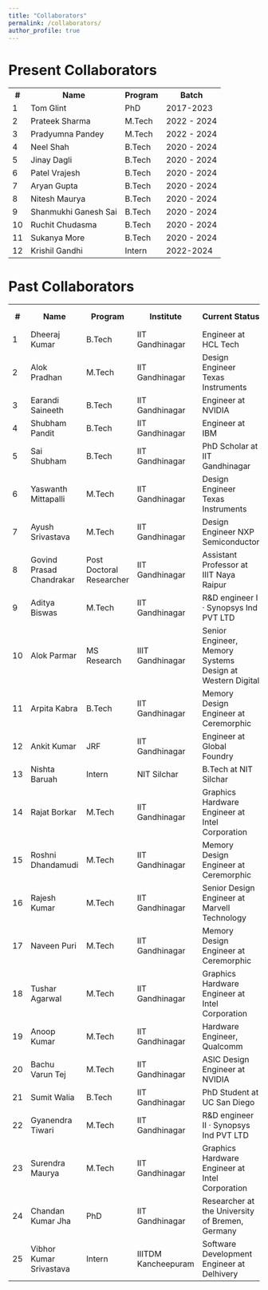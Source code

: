 ```yaml
---
title: "Collaborators"
permalink: /collaborators/
author_profile: true
---
```


Present Collaborators
===

<style>
  /* Custom CSS to add automatic numbering to the first column */
  table {
    counter-reset: row-counter;
  }

  tr:not(:first-child) {
    counter-increment: row-counter;
  }

  td:first-child::before {
    content: counter(row-counter);
  }
</style>

<div class="datatable-begin"></div>


<table>

  <tr>
    <th>#</th>
    <th>Name</th>
    <th>Program</th>
    <th>Batch</th>
  </tr>
  <tr>
    <td></td>
    <td>Tom Glint</td>
    <td>PhD</td>
    <td>2017-2023</td>
  </tr>
  <tr>
    <td></td>
    <td>Prateek Sharma</td>
    <td>M.Tech</td>
    <td>2022 - 2024</td>
  </tr>
  <tr>
    <td></td>
    <td>Pradyumna Pandey</td>
    <td>M.Tech</td>
    <td>2022 - 2024</td>
  </tr>
  <tr>
    <td></td>
    <td>Neel Shah</td>
    <td>B.Tech</td>
    <td>2020 - 2024</td>
  </tr>
  <tr>
    <td></td>
    <td>Jinay Dagli</td>
    <td>B.Tech</td>
    <td>2020 - 2024</td>
  </tr>
  <tr>
    <td></td>
    <td>Patel Vrajesh</td>
    <td>B.Tech</td>
    <td>2020 - 2024</td>
  </tr>
  <tr>
    <td></td>
    <td>Aryan Gupta</td>
    <td>B.Tech</td>
    <td>2020 - 2024</td>
  </tr>
  <tr>
    <td></td>
    <td>Nitesh Maurya</td>
    <td>B.Tech</td>
    <td>2020 - 2024</td>
  </tr>
  <tr>
    <td></td>
    <td>Shanmukhi Ganesh Sai</td>
    <td>B.Tech</td>
    <td>2020 - 2024</td>
  </tr>
  <tr>
    <td></td>
    <td>Ruchit Chudasma</td>
    <td>B.Tech</td>
    <td>2020 - 2024</td>
  </tr> 
  <tr>
    <td></td>
    <td>Sukanya More</td>
    <td>B.Tech</td>
    <td>2020 - 2024</td>
  </tr>
  <tr>
    <td></td>
    <td>Krishil Gandhi</td>
    <td>Intern</td>
    <td>2022-2024</td>
  </tr>
</table>

<div class="datatable-end"></div>



Past Collaborators
===

<style>
<style>
  /* Custom CSS to add automatic numbering to the first column */
  table {
    counter-reset: row-counter;
  }

  tr:not(:first-child) {
    counter-increment: row-counter;
  }

  td:first-child::before {
    content: counter(row-counter);
  }
</style>

<div class="datatable-begin"></div>

<table>
  <tr>
    <th>#</th>
    <th>Name</th>
    <th>Program</th>
    <th>Institute</th>
    <th>Current Status</th>
    <th>Year Of Graduation</th>
  </tr>
  <tr>
    <td></td>
    <td>Dheeraj Kumar</td>
    <td>B.Tech</td>
    <td>IIT Gandhinagar</td>
    <td>Engineer at HCL Tech</td>
    <td>2023</td>
  </tr>
  <tr>
    <td></td>
    <td>Alok Pradhan</td>
    <td>M.Tech</td>
    <td>IIT Gandhinagar</td>
    <td>Design Engineer Texas Instruments</td>
    <td>2023</td>
  </tr>
  <tr>
    <td></td>
    <td>Earandi Saineeth</td>
    <td>B.Tech</td>
    <td>IIT Gandhinagar</td>
    <td>Engineer at NVIDIA</td>
    <td>2023</td>
  </tr>
  <tr>
    <td></td>
    <td>Shubham Pandit</td>
    <td>B.Tech</td>
    <td>IIT Gandhinagar</td>
    <td>Engineer at IBM</td>
    <td>2023</td>
  </tr>
  <tr>
    <td></td>
    <td>Sai Shubham</td>
    <td>B.Tech</td>
    <td>IIT Gandhinagar</td>
    <td>PhD Scholar at IIT Gandhinagar</td>
    <td>2023</td>
  </tr>
  <tr>
    <td></td>
    <td>Yaswanth Mittapalli</td>
    <td>M.Tech</td>
    <td>IIT Gandhinagar</td>
    <td>Design Engineer Texas Instruments</td>
    <td>2023</td>
  </tr>
  <tr>
  <td></td>
    <td>Ayush Srivastava</td>
    <td>M.Tech</td>
    <td>IIT Gandhinagar</td>
    <td>Design Engineer NXP Semiconductor</td>
    <td>2023</td>
  </tr>
  <tr>
    <td></td>
    <td>Govind Prasad Chandrakar</td>
    <td>Post Doctoral Researcher</td>
    <td>IIT Gandhinagar</td>
    <td>Assistant Professor at IIIT Naya Raipur</td>
    <td>2023</td>
  </tr>
  <tr>
    <td></td>
    <td>Aditya Biswas</td>
    <td>M.Tech</td>
    <td>IIT Gandhinagar</td>
    <td>R&D engineer I · Synopsys Ind PVT LTD</td>
    <td>2022</td>
  </tr>
  <tr>
    <td></td>
    <td>Alok Parmar</td>
    <td>MS Research</td>
    <td>IIIT Gandhinagar</td>
    <td>Senior Engineer, Memory Systems Design at Western Digital</td>
    <td>2022</td>
  </tr>
  <tr>
    <td></td>
    <td>Arpita Kabra</td>
    <td>B.Tech</td>
    <td>IIT Gandhinagar</td>
    <td>Memory Design Engineer at Ceremorphic</td>
    <td>2022</td>
  </tr>
  <tr>
    <td></td>
    <td>Ankit Kumar</td>
    <td>JRF</td>
    <td>IIT Gandhinagar</td>
    <td>Engineer at Global Foundry</td>
    <td>2022</td>
  </tr>
  <tr>
    <td></td>
    <td>Nishta Baruah</td>
    <td>Intern</td>
    <td>NIT Silchar</td>
    <td>B.Tech at NIT Silchar</td>
    <td>2022</td>
  </tr>
  <tr>
    <td></td>
    <td>Rajat Borkar</td>
    <td>M.Tech</td>
    <td>IIT Gandhinagar</td>
    <td>Graphics Hardware Engineer at Intel Corporation</td>
    <td>2021</td>
  </tr>
  <tr>
    <td></td>
    <td>Roshni Dhandamudi</td>
    <td>M.Tech</td>
    <td>IIT Gandhinagar</td>
    <td>Memory Design Engineer at Ceremorphic</td>
    <td>2021</td>
  </tr>
  <tr>
    <td></td>
    <td>Rajesh Kumar</td>
    <td>M.Tech</td>
    <td>IIT Gandhinagar</td>
    <td>Senior Design Engineer at Marvell Technology</td>
    <td>2021</td>
  </tr>
  <tr>
    <td></td>
    <td>Naveen Puri</td>
    <td>M.Tech</td>
    <td>IIT Gandhinagar</td>
    <td>Memory Design Engineer at Ceremorphic</td>
    <td>2021</td>
  </tr>
  <tr>
    <td></td>
    <td>Tushar Agarwal</td>
    <td>M.Tech</td>
    <td>IIT Gandhinagar</td>
    <td>Graphics Hardware Engineer at Intel Corporation</td>
    <td>2021</td>
  </tr>
  <tr>
    <td></td>
    <td>Anoop Kumar</td>
    <td>M.Tech</td>
    <td>IIT Gandhinagar</td>
    <td>Hardware Engineer, Qualcomm</td>
    <td>2021</td>
  </tr>
  <tr>
    <td></td>
    <td>Bachu Varun Tej</td>
    <td>M.Tech</td>
    <td>IIT Gandhinagar</td>
    <td>ASIC Design Engineer at NVIDIA</td>
    <td>2021</td>
  </tr>
  <tr>
    <td></td>
    <td>Sumit Walia</td>
    <td>B.Tech</td>
    <td>IIT Gandhinagar</td>
    <td>PhD Student at UC San Diego</td>
    <td>2021</td>
  </tr>
  <tr>
    <td></td>
    <td>Gyanendra Tiwari</td>
    <td>M.Tech</td>
    <td>IIT Gandhinagar</td>
    <td>R&D engineer II · Synopsys Ind PVT LTD</td>
    <td>2020</td>
  </tr>
  <tr>
    <td></td>
    <td>Surendra Maurya</td>
    <td>M.Tech</td>
    <td>IIT Gandhinagar</td>
    <td>Graphics Hardware Engineer at Intel Corporation</td>
    <td>2020</td>
  </tr>
  <tr>
    <td></td>
    <td>Chandan Kumar Jha</td>
    <td>PhD</td>
    <td>IIT Gandhinagar</td>
    <td>Researcher at the University of Bremen, Germany</td>
    <td>2020</td>
  </tr>
  <tr>
    <td></td>
    <td>Vibhor Kumar Srivastava</td>
    <td>Intern</td>
    <td>IIITDM Kancheepuram</td>
    <td>Software Development Engineer at Delhivery</td>
    <td>2019</td>
  </tr>
</table>



<div class="datatable-end"></div>



